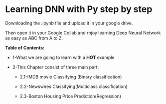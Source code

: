 # Learning DNN with Py step by step

Downloading the .ipynb file and upload it in your google drive.

Then open it in your Google Collab and rnjoy learning Deep Neural Network as easy as ABC from A to Z.

**Table of Contents:**
*  1-What we are going to learn with a **HOT** example
*  2-This Chapter consist of three main part:

      *  2.1-IMDB movie Classifying (Binary classification)

      *  2.2-Newswires Classifying(Multiclass classification)

      *  2.3-Boston Housing Price Prediction(Regression)

